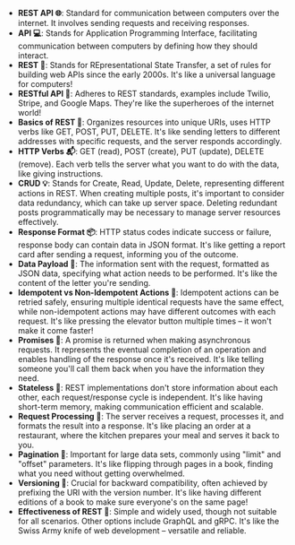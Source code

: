 - **REST API 🌐**: Standard for communication between computers over the internet. It involves sending requests and receiving responses.
- **API 💻**: Stands for Application Programming Interface, facilitating communication between computers by defining how they should interact.
- **REST 🔄**: Stands for REpresentational State Transfer, a set of rules for building web APIs since the early 2000s. It's like a universal language for computers!
- **RESTful API 🚀**: Adheres to REST standards, examples include Twilio, Stripe, and Google Maps. They're like the superheroes of the internet world!
- **Basics of REST 📝**: Organizes resources into unique URIs, uses HTTP verbs like GET, POST, PUT, DELETE. It's like sending letters to different addresses with specific requests, and the server responds accordingly.
- **HTTP Verbs 📬**: GET (read), POST (create), PUT (update), DELETE (remove). Each verb tells the server what you want to do with the data, like giving instructions.
- **CRUD 💡**: Stands for Create, Read, Update, Delete, representing different actions in REST. When creating multiple posts, it's important to consider data redundancy, which can take up server space. Deleting redundant posts programmatically may be necessary to manage server resources effectively.
- **Response Format 📦**: HTTP status codes indicate success or failure, response body can contain data in JSON format. It's like getting a report card after sending a request, informing you of the outcome.
- **Data Payload 📜**: The information sent with the request, formatted as JSON data, specifying what action needs to be performed. It's like the content of the letter you're sending.
- **Idempotent vs Non-Idempotent Actions 🔄**: Idempotent actions can be retried safely, ensuring multiple identical requests have the same effect, while non-idempotent actions may have different outcomes with each request. It's like pressing the elevator button multiple times – it won't make it come faster!
- **Promises 🤝**: A promise is returned when making asynchronous requests. It represents the eventual completion of an operation and enables handling of the response once it's received. It's like telling someone you'll call them back when you have the information they need.
- **Stateless 🌌**: REST implementations don't store information about each other, each request/response cycle is independent. It's like having short-term memory, making communication efficient and scalable.
- **Request Processing 🔄**: The server receives a request, processes it, and formats the result into a response. It's like placing an order at a restaurant, where the kitchen prepares your meal and serves it back to you.
- **Pagination 📄**: Important for large data sets, commonly using "limit" and "offset" parameters. It's like flipping through pages in a book, finding what you need without getting overwhelmed.
- **Versioning 🚀**: Crucial for backward compatibility, often achieved by prefixing the URI with the version number. It's like having different editions of a book to make sure everyone's on the same page!
- **Effectiveness of REST 🎯**: Simple and widely used, though not suitable for all scenarios. Other options include GraphQL and gRPC. It's like the Swiss Army knife of web development – versatile and reliable.
